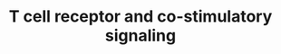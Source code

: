 ---
annotations:
- id: PW:0000315
  parent: regulatory pathway
  type: Pathway Ontology
  value: calcineurin signaling pathway
- id: PW:0000814
  parent: signaling pathway
  type: Pathway Ontology
  value: Toll-like receptor signaling pathway
- id: PW:0000317
  parent: regulatory pathway
  type: Pathway Ontology
  value: nuclear factor of activated T-cells signaling pathway
- id: CL:0000084
  parent: native cell
  type: Cell Type Ontology
  value: T cell
authors:
- Mbrandon
- Khanspers
- AlexanderPico
- Mkutmon
- Egonw
- AMTan
- MaintBot
- Eweitz
citedin:
- link: PMC8751594
  title: DNA methylation of ARHGAP30 is negatively associated with ARHGAP30 expression
    in lung adenocarcinoma, which reduces tumor immunity and is detrimental to patient
    survival (2021)
communities:
- exrna
description: The activation and translocation of transcription factors NFAT, AP-1
  and NF-kappa-B via the co-stimulatory signaling cascade triggered by MHC peptide,
  B7 proteins and PD-L1. The activation of NFAT involves a Ca2+/calcineurin disruption
  of a massive RNA-protein complex prior to its translocation into the nucleus and
  ultimate transcription factor activity.  Proteins on this pathway have targeted
  assays available via the [https://assays.cancer.gov/available_assays?wp_id=WP2583
  CPTAC Assay Portal].
last-edited: 2021-05-18
ndex: 42954b3f-8b65-11eb-9e72-0ac135e8bacf
organisms:
- Homo sapiens
redirect_from:
- /index.php/Pathway:WP2583
- /instance/WP2583
- /instance/WP2583_r117181
revision: r117181
schema-jsonld:
- '@context': https://schema.org/
  '@id': https://wikipathways.github.io/pathways/WP2583.html
  '@type': Dataset
  creator:
    '@type': Organization
    name: WikiPathways
  description: The activation and translocation of transcription factors NFAT, AP-1
    and NF-kappa-B via the co-stimulatory signaling cascade triggered by MHC peptide,
    B7 proteins and PD-L1. The activation of NFAT involves a Ca2+/calcineurin disruption
    of a massive RNA-protein complex prior to its translocation into the nucleus and
    ultimate transcription factor activity.  Proteins on this pathway have targeted
    assays available via the [https://assays.cancer.gov/available_assays?wp_id=WP2583
    CPTAC Assay Portal].
  keywords:
  - AKT1
  - CD28
  - CD8A
  - CD8B
  - CSNK1A1
  - CTLA4
  - Ca2+
  - Calcineurin
  - Calmodulin
  - DAG
  - DYRK1A
  - DYRK2
  - FYN
  - GSK3A
  - GSK3B
  - IKK complex
  - IL2
  - IP3
  - ITK
  - IkBa
  - LCK
  - NFAT1
  - NFKB1
  - NRON
  - PDCD1
  - PDK1
  - PIP2
  - PIP3
  - PKC-a
  - PLCG1
  - PTEN
  - Ras-GAP
  - RasGRP
  - SHP1
  - TCRA
  - TCRB
  - ZAP70
  license: CC0
  name: T cell receptor and co-stimulatory signaling
seo: CreativeWork
title: T cell receptor and co-stimulatory signaling
wpid: WP2583
---